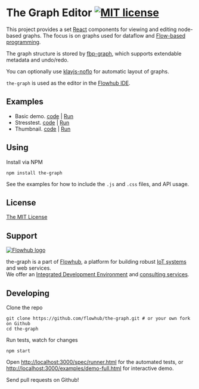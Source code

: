 The Graph Editor [![MIT license](http://img.shields.io/badge/License-MIT-brightgreen.svg)](#license)
================

This project provides a set [React](https://facebook.github.io/react) components for viewing and editing node-based graphs.
The focus is on graphs used for dataflow and [Flow-based programming](https://en.wikipedia.org/wiki/Flow-based_programming).

The graph structure is stored by [fbp-graph](https://github.com/flowbased/fbp-graph), which supports extendable metadata and undo/redo.

You can optionally use [klayjs-noflo](https://github.com/noflo/klayjs-noflo) for automatic layout of graphs.

`the-graph` is used as the editor in the [Flowhub IDE](https://flowhub.io).

## Examples

* Basic demo. [code](./examples/demo-simple.js) |
[Run](https://flowhub.github.io/the-graph/demo-simple.html)
* Stresstest. [code](./examples/demo-full.js) |
[Run](https://flowhub.github.io/the-graph/demo-full.html)
* Thumbnail. [code](./examples/demo-thumbnail.js) |
[Run](https://flowhub.github.io/the-graph/demo-thumbnail.html)

## Using

Install via NPM

    npm install the-graph

See the examples for how to include the `.js` and `.css` files, and API usage.

## License

[The MIT License](./LICENSE-MIT.txt)

## Support
[![Flowhub logo](https://flowhub.io/assets/banner-github.png)](https://flowhub.io)

the-graph is a part of [Flowhub](https://flowhub.io), a platform for building robust [IoT systems](https://flowhub.io/iot) and web services.<br>
We offer an [Integrated Development Environment](https://app.flowhub.io) and [consulting services](https://flowhub.io/consulting).

## Developing

Clone the repo

    git clone https://github.com/flowhub/the-graph.git # or your own fork on Github
    cd the-graph

Run tests, watch for changes

    npm start

Open [http://localhost:3000/spec/runner.html](http://localhost:3000/spec/runner.html) for the automated tests,
or [http://localhost:3000/examples/demo-full.html](http://localhost:3000/examples/demo-full.html) for interactive demo.

Send pull requests on Github!
